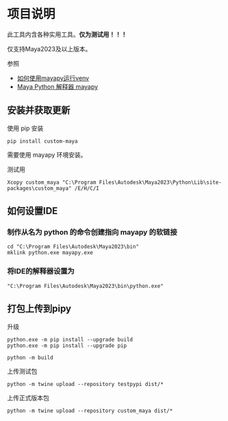# 项目说明

此工具内含各种实用工具。**仅为测试用！！！**

仅支持Maya2023及以上版本。


参照
* [如何使用mayapy运行venv](https://knowledge.autodesk.com/zh-hans/support/maya/learn-explore/caas/CloudHelp/cloudhelp/2023/CHS/Maya-Scripting/files/GUID-6AF99E9C-1473-481E-A144-357577A53717-htm.html)
* [Maya Python 解释器 mayapy](https://knowledge.autodesk.com/zh-hans/support/maya/learn-explore/caas/CloudHelp/cloudhelp/2023/CHS/Maya-Scripting/files/GUID-D64ACA64-2566-42B3-BE0F-BCE843A1702F-htm.html)


## 安装并获取更新

使用 pip 安装
```shell
pip install custom-maya
```

需要使用 mayapy 环境安装。

测试用
```shell
Xcopy custom_maya "C:\Program Files\Autodesk\Maya2023\Python\Lib\site-packages\custom_maya" /E/H/C/I
```


## 如何设置IDE


### 制作从名为 python 的命令创建指向 mayapy 的软链接

```shell
cd "C:\Program Files\Autodesk\Maya2023\bin"
mklink python.exe mayapy.exe
```

### 将IDE的解释器设置为
```
"C:\Program Files\Autodesk\Maya2023\bin\python.exe"
```

## 打包上传到pipy

升级
```shell
python.exe -m pip install --upgrade build
python.exe -m pip install --upgrade pip
```

```shell
python -m build
```

上传测试包
```shell
python -m twine upload --repository testpypi dist/*
```


上传正式版本包
```shell
python -m twine upload --repository custom_maya dist/*
```

